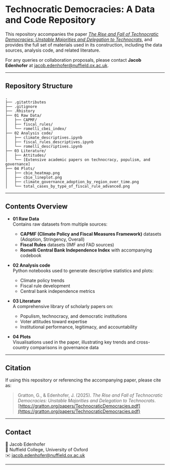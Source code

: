 # Technocratic Democracies: A Data and Code Repository

This repository accompanies the paper [_The Rise and Fall of Technocratic Democracies: Unstable Majorities and Delegation to Technocrats_](https://gratton.org/papers/TechnocraticDemocracies.pdf), and provides the full set of materials used in its construction, including the data sources, analysis code, and related literature. 

For any queries or collaboration proposals, please contact **Jacob Edenhofer** at [jacob.edenhofer@nuffield.ox.ac.uk](mailto:jacob.edenhofer@nuffield.ox.ac.uk).

---

## Repository Structure

```text
.
├── .gitattributes
├── .gitignore
├── .Rhistory
├── 01 Raw Data/
│   ├── CAPMF/
│   ├── fiscal_rules/
│   └── romelli_cbei_index/
├── 02 Analysis code/
│   ├── climate_descriptives.ipynb
│   ├── fiscal_rules_descriptives.ipynb
│   └── romelli_descriptives.ipynb
├── 03 Literature/
│   ├── Attitudes/
│   └── [Extensive academic papers on technocracy, populism, and governance]
├── 04 Plots/
│   ├── cbie_heatmap.png
│   ├── cbie_lineplot.png
│   ├── climate_governance_adoption_by_region_over_time.png
│   └── total_cases_by_type_of_fiscal_rule_advanced.png
```

---

## Contents Overview

- **01 Raw Data**  
  Contains raw datasets from multiple sources:
  - **CAPMF (Climate Policy and Fiscal Measures Framework)** datasets (Adoption, Stringency, Overall)
  - **Fiscal Rules** datasets (IMF and FAD sources)
  - **Romelli Central Bank Independence Index** with accompanying codebook

- **02 Analysis code**  
  Python notebooks used to generate descriptive statistics and plots:
  - Climate policy trends
  - Fiscal rule development
  - Central bank independence metrics

- **03 Literature**  
  A comprehensive library of scholarly papers on:
  - Populism, technocracy, and democratic institutions
  - Voter attitudes toward expertise
  - Institutional performance, legitimacy, and accountability

- **04 Plots**  
  Visualisations used in the paper, illustrating key trends and cross-country comparisons in governance data

---

## Citation

If using this repository or referencing the accompanying paper, please cite as:

> Gratton, G., & Edenhofer, J. (2025). *The Rise and Fall of Technocratic Democracies: Unstable Majorities and Delegation to Technocrats*. [https://gratton.org/papers/TechnocraticDemocracies.pdf](https://gratton.org/papers/TechnocraticDemocracies.pdf)

---

## Contact

📧 Jacob Edenhofer  
📍 Nuffield College, University of Oxford  
✉️ [jacob.edenhofer@nuffield.ox.ac.uk](mailto:jacob.edenhofer@nuffield.ox.ac.uk)

---

